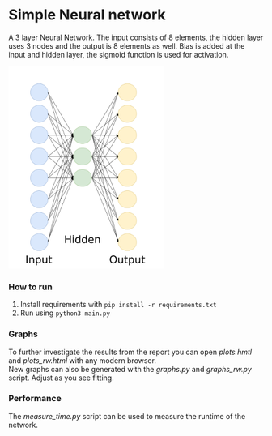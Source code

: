 # Simple Neural network
A 3 layer Neural Network. The input consists of 8 elements, the hidden layer uses 3 nodes and the output is 8 elements as well.
Bias is added at the input and hidden layer, the sigmoid function is used for activation.

<img src="img/structure.png" alt="Structure of the neural network" height="400px"/>

### How to run
1. Install requirements with `pip install -r requirements.txt`
2. Run using `python3 main.py`

### Graphs
To further investigate the results from the report you can open *plots.hmtl* and *plots_rw.html* with any modern browser.  
New graphs can also be generated with the *graphs.py* and *graphs_rw.py* script. Adjust as you see fitting.

### Performance
The *measure_time.py* script can be used to measure the runtime of the network.
